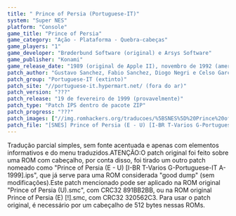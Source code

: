 ```yaml
---
title: " Prince of Persia (Portuguese-IT)"
system: "Super NES"
platform: "Console"
game_title: "Prince of Persia"
game_category: "Ação - Plataforma - Quebra-cabeças"
game_players: "1"
game_developer: "Brøderbund Software (original) e Arsys Software"
game_publisher: "Konami"
game_release_date: "1989 (original de Apple II), novembro de 1992 (americana) e 22 de abril de 1993 (européia)"
patch_author: "Gustavo Sanchez, Fabio Sanchez, Diogo Negri e Celso Garcia"
patch_group: "Portuguese-IT (extinto)"
patch_site: "//portuguese-it.hypermart.net/ (fora do ar)"
patch_version: "???"
patch_release: "19 de fevereiro de 1999 (provavelmente)"
patch_type: "Patch IPS dentro de pacote ZIP"
patch_progress: "???"
patch_images: ["//img.romhackers.org/traducoes/%5BSNES%5D%20Prince%20of%20Persia%20-%20Portuguese-IT%20-%201.png","//img.romhackers.org/traducoes/%5BSNES%5D%20Prince%20of%20Persia%20-%20Portuguese-IT%20-%202.png","//img.romhackers.org/traducoes/%5BSNES%5D%20Prince%20of%20Persia%20-%20Portuguese-IT%20-%203.png"]
patch_file: "[SNES] Prince of Persia (E - U) [I-BR T-Varios G-Portuguese-IT A-1999].zip"
---
```

Tradução parcial simples, sem fonte acentuada e apenas com elementos informativos e do menu traduzidos.ATENÇÃO:O patch original foi feito sobre uma ROM com cabeçalho, por conta disso, foi tirado um outro patch nomeado como "Prince of Persia (E - U) [I-BR T-Varios G-Portuguese-IT A-1999].ips", que já serve para uma ROM considerada "good dump" (sem modificações).Este patch mencionado pode ser aplicado na ROM original "Prince of Persia (U).smc", com CRC32 891BB2BB, ou na ROM original Prince of Persia (E) [!].smc, com CRC32 320562C3. Para usar o patch original, é necessário por um cabeçalho de 512 bytes nessas ROMs.